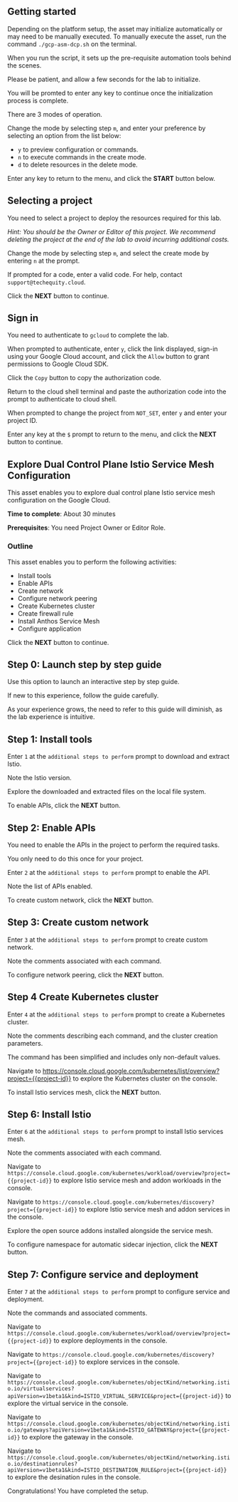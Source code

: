 ## Getting started

Depending on the platform setup, the asset may initialize automatically or may need to be manually executed. To manually execute the asset, run the command `./gcp-asm-dcp.sh` on the terminal.

When you run the script, it sets up the pre-requisite automation tools behind the scenes. 

Please be patient, and allow a few seconds for the lab to initialize. 

You will be promted to enter any key to continue once the initialization process is complete.

There are 3 modes of operation. 

Change the mode by selecting step `m`, and enter your preference by selecting an option from the list below:

- `y` to preview configuration or commands.
- `n` to execute commands in the create mode.
- `d` to delete resources in the delete mode.

Enter any key to return to the menu, and click the **START** button below.

## Selecting a project

You need to select a project to deploy the resources required for this lab.

*Hint: You should be the Owner or Editor of this project. We recommend deleting the project at the end of the lab to avoid incurring additional costs.*

Change the mode by selecting step `m`, and select the create mode by entering `n` at the prompt.

If prompted for a code, enter a valid code. For help, contact `support@techequity.cloud`.

Click the **NEXT** button to continue.

## Sign in

You need to authenticate to `gcloud` to complete the lab.

When prompted to authenticate, enter `y`, click the link displayed, sign-in using your Google Cloud account, and click the `Allow` button to grant permissions to Google Cloud SDK. 

Click the `Copy` button to copy the authorization code. 

Return to the cloud shell terminal and paste the authorization code into the prompt to authenticate to cloud shell.

When prompted to change the project from `NOT_SET`, enter `y` and enter your project ID. 

Enter any key at the `$` prompt to return to the menu, and click the **NEXT** button to continue.

## Explore Dual Control Plane Istio Service Mesh Configuration 

This asset enables you to explore dual control plane Istio service mesh configuration on the Google Cloud. 

**Time to complete**: About 30 minutes

**Prerequisites**: You need Project Owner or Editor Role.

### Outline

This asset enables you to perform the following activities:

 - Install tools
 - Enable APIs
 - Create network
 - Configure network peering
 - Create Kubernetes cluster
 - Create firewall rule
 - Install Anthos Service Mesh
 - Configure application

Click the **NEXT** button to continue.

## Step 0: Launch step by step guide

Use this option to launch an interactive step by step guide. 

If new to this experience, follow the guide carefully. 

As your experience grows, the need to refer to this guide will diminish, as the lab experience is intuitive.

## Step 1: Install tools

Enter `1` at the `additional steps to perform` prompt to download and extract Istio. 

Note the Istio version.

Explore the downloaded and extracted files on the local file system.

To enable APIs, click the **NEXT** button.

## Step 2: Enable APIs

You need to enable the APIs in the project to perform the required tasks. 

You only need to do this once for your project. 

Enter `2` at the `additional steps to perform` prompt to enable the API.  

Note the list of APIs enabled.

To create custom network, click the **NEXT** button.

## Step 3: Create custom network

Enter `3` at the `additional steps to perform` prompt to create custom network.

Note the comments associated with each command.

To configure network peering, click the **NEXT** button.

## Step 4 Create Kubernetes cluster

Enter `4` at the `additional steps to perform` prompt to create a Kubernetes cluster. 

Note the comments describing each command, and the cluster creation parameters.

The command has been simplified and includes only non-default values.

Navigate to https://console.cloud.google.com/kubernetes/list/overview?project={{project-id}} to explore the Kubernetes cluster on the console.

To install Istio services mesh, click the **NEXT** button.

## Step 6: Install Istio

Enter `6` at the `additional steps to perform` prompt to install Istio services mesh.

Note the comments associated with each command.

Navigate to `https://console.cloud.google.com/kubernetes/workload/overview?project={{project-id}}` to explore Istio service mesh and addon workloads in the console.

Navigate to `https://console.cloud.google.com/kubernetes/discovery?project={{project-id}}` to explore Istio service mesh and addon services in the console.

Explore the open source addons installed alongside the service mesh.

To configure namespace for automatic sidecar injection, click the **NEXT** button.

## Step 7: Configure service and deployment

Enter `7` at the `additional steps to perform` prompt to configure service and deployment.

Note the commands and associated comments.

Navigate to `https://console.cloud.google.com/kubernetes/workload/overview?project={{project-id}}` to explore deployments in the console.

Navigate to `https://console.cloud.google.com/kubernetes/discovery?project={{project-id}}` to explore services in the console.

Navigate to `https://console.cloud.google.com/kubernetes/objectKind/networking.istio.io/virtualservices?apiVersion=v1beta1&kind=ISTIO_VIRTUAL_SERVICE&project={{project-id}}` to explore the virtual service in the console.

Navigate to `https://console.cloud.google.com/kubernetes/objectKind/networking.istio.io/gateways?apiVersion=v1beta1&kind=ISTIO_GATEWAY&project={{project-id}}` to explore the gateway in the console.

Navigate to `https://console.cloud.google.com/kubernetes/objectKind/networking.istio.io/destinationrules?apiVersion=v1beta1&kind=ISTIO_DESTINATION_RULE&project={{project-id}}` to explore the desination rules in the console.

Congratulations! You have completed the setup.